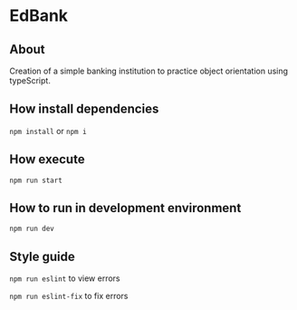 # EdBank

## About

Creation of a simple banking institution to practice object orientation using typeScript.

## How install dependencies

`npm install` or `npm i`

## How execute

`npm run start`

## How to run in development environment

`npm run dev`

## Style guide

`npm run eslint` to view errors

`npm run eslint-fix` to fix errors

